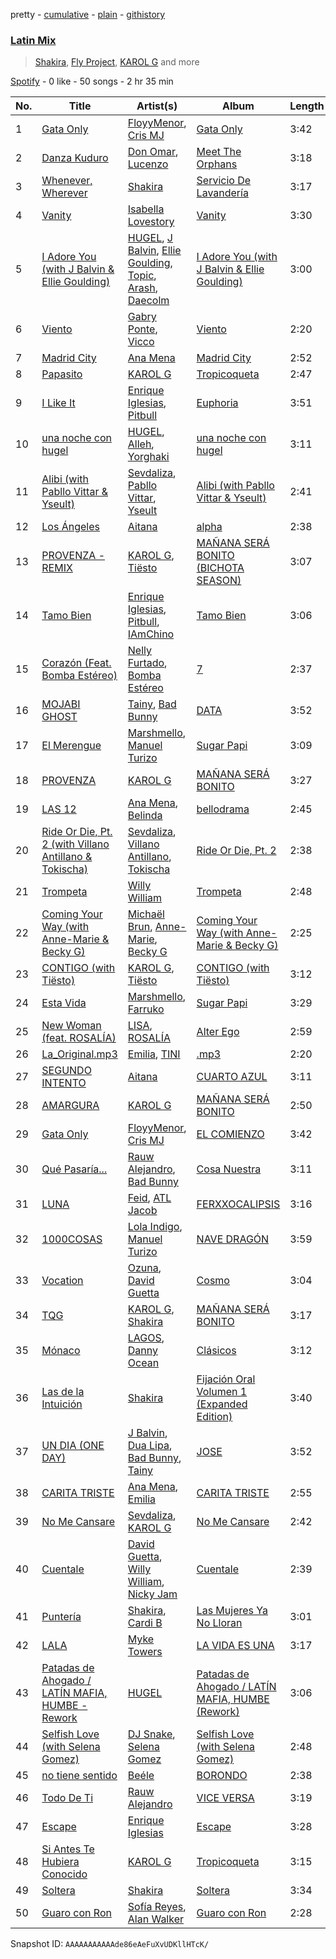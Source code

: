 pretty - [cumulative](/playlists/cumulative/37i9dQZF1EQmK1rjZuPGDt.md) - [plain](/playlists/plain/37i9dQZF1EQmK1rjZuPGDt) - [githistory](https://github.githistory.xyz/mdn522/spotify-playlist-archive/blob/main/playlists/plain/37i9dQZF1EQmK1rjZuPGDt)

### [Latin Mix](https://open.spotify.com/playlist/37i9dQZF1EQmK1rjZuPGDt)

> <a href=spotify:playlist:37i9dQZF1EIZdFHPjFQhbv>Shakira</a>, <a href=spotify:playlist:37i9dQZF1EIVl72d2JYVdW>Fly Project</a>, <a href=spotify:playlist:37i9dQZF1EIVxinojmNpvF>KAROL G</a> and more

[Spotify](https://open.spotify.com/user/spotify) - 0 like - 50 songs - 2 hr 35 min

| No. | Title | Artist(s) | Album | Length |
|---|---|---|---|---|
| 1 | [Gata Only](https://open.spotify.com/track/6XjDF6nds4DE2BBbagZol6) | [FloyyMenor](https://open.spotify.com/artist/7CvTknweLr9feJtRGrpDBy), [Cris MJ](https://open.spotify.com/artist/1Yj5Xey7kTwvZla8sqdsdE) | [Gata Only](https://open.spotify.com/album/5tSQtQGkrCJx3hoQxmLgfM) | 3:42 |
| 2 | [Danza Kuduro](https://open.spotify.com/track/2a1o6ZejUi8U3wzzOtCOYw) | [Don Omar](https://open.spotify.com/artist/33ScadVnbm2X8kkUqOkC6Z), [Lucenzo](https://open.spotify.com/artist/5bv5RplEOwdCvhq0EILh9E) | [Meet The Orphans](https://open.spotify.com/album/6mGDfbDErYIJsmSewvccWm) | 3:18 |
| 3 | [Whenever, Wherever](https://open.spotify.com/track/0RJWhctsc1G1Hg3Ov2th7x) | [Shakira](https://open.spotify.com/artist/0EmeFodog0BfCgMzAIvKQp) | [Servicio De Lavandería](https://open.spotify.com/album/62F8unRY46ZDR2EE5ag5Z5) | 3:17 |
| 4 | [Vanity](https://open.spotify.com/track/0AU2a60eNXKv2XP3CkXyos) | [Isabella Lovestory](https://open.spotify.com/artist/4wMQTWavQZgr8ySlo5s2Tt) | [Vanity](https://open.spotify.com/album/2r1SLo3tTmw7w1omWMUlkW) | 3:30 |
| 5 | [I Adore You \(with J Balvin & Ellie Goulding\)](https://open.spotify.com/track/03L6HaDf0AFmlsHhq7Ewoi) | [HUGEL](https://open.spotify.com/artist/5PlfkPxwCpRRWQJBxCa0By), [J Balvin](https://open.spotify.com/artist/1vyhD5VmyZ7KMfW5gqLgo5), [Ellie Goulding](https://open.spotify.com/artist/0X2BH1fck6amBIoJhDVmmJ), [Topic](https://open.spotify.com/artist/0u6GtibW46tFX7koQ6uNJZ), [Arash](https://open.spotify.com/artist/7hQmAXAzWI6D350VTgkKTG), [Daecolm](https://open.spotify.com/artist/1IFAU4mznUcfPVP9z2c24N) | [I Adore You \(with J Balvin & Ellie Goulding\)](https://open.spotify.com/album/7AcEvOjGlIzl1P9EDrOooc) | 3:00 |
| 6 | [Viento](https://open.spotify.com/track/4OIJAOZkj6ChEvSIzUKDmQ) | [Gabry Ponte](https://open.spotify.com/artist/5ENS85nZShljwNgg4wFD7D), [Vicco](https://open.spotify.com/artist/2z1MpPojFcvxYcEAx0lT6w) | [Viento](https://open.spotify.com/album/33HL0gjp6NMr4Yn9skMj4s) | 2:20 |
| 7 | [Madrid City](https://open.spotify.com/track/6KHxe3Yj8W8oq3zviUvJRe) | [Ana Mena](https://open.spotify.com/artist/6k8mwkKJKKjBILo7ypBspl) | [Madrid City](https://open.spotify.com/album/10FIZ9MLyrK0ddmsMmDE98) | 2:52 |
| 8 | [Papasito](https://open.spotify.com/track/64zQbQTwu4ppBEfWyhst9t) | [KAROL G](https://open.spotify.com/artist/790FomKkXshlbRYZFtlgla) | [Tropicoqueta](https://open.spotify.com/album/0yY0fT7zibMEffhBJD9Nab) | 2:47 |
| 9 | [I Like It](https://open.spotify.com/track/7HacCTm33hZYYN8DXpCYuG) | [Enrique Iglesias](https://open.spotify.com/artist/7qG3b048QCHVRO5Pv1T5lw), [Pitbull](https://open.spotify.com/artist/0TnOYISbd1XYRBk9myaseg) | [Euphoria](https://open.spotify.com/album/5JNhQFH8HMKQWP4SITzdoc) | 3:51 |
| 10 | [una noche con hugel](https://open.spotify.com/track/2iamvJ8dFSfapKYEtEYFun) | [HUGEL](https://open.spotify.com/artist/5PlfkPxwCpRRWQJBxCa0By), [Alleh](https://open.spotify.com/artist/3DeOmVSmpv7WknXoo1OS8p), [Yorghaki](https://open.spotify.com/artist/4eq1q0o9XPyNq9RG3fNDD1) | [una noche con hugel](https://open.spotify.com/album/2TWRbmPRKGGp3iiREkKyjT) | 3:11 |
| 11 | [Alibi \(with Pabllo Vittar & Yseult\)](https://open.spotify.com/track/5496lks6V3fh1mZAB6IAap) | [Sevdaliza](https://open.spotify.com/artist/5MraexJKZDrQYzS98kNwie), [Pabllo Vittar](https://open.spotify.com/artist/6tzRZ39aZlNqlUzQlkuhDV), [Yseult](https://open.spotify.com/artist/1QsdzIKkTT5gDFj8GB1cIX) | [Alibi \(with Pabllo Vittar & Yseult\)](https://open.spotify.com/album/2m0euKZUDcoyEXHIS5MFCq) | 2:41 |
| 12 | [Los Ángeles](https://open.spotify.com/track/0knbcslkZje0qdsqbd8jwj) | [Aitana](https://open.spotify.com/artist/7eLcDZDYHXZCebtQmVFL25) | [alpha](https://open.spotify.com/album/7itZH9cqWCweOqCGsjWlLx) | 2:38 |
| 13 | [PROVENZA \- REMIX](https://open.spotify.com/track/7xHNDiHAqzjIKKeR8f5vhH) | [KAROL G](https://open.spotify.com/artist/790FomKkXshlbRYZFtlgla), [Tiësto](https://open.spotify.com/artist/2o5jDhtHVPhrJdv3cEQ99Z) | [MAÑANA SERÁ BONITO \(BICHOTA SEASON\)](https://open.spotify.com/album/0FqAaUEyKCyUNFE1uQPZ7i) | 3:07 |
| 14 | [Tamo Bien](https://open.spotify.com/track/72RjC359lcwhf1cON9ppls) | [Enrique Iglesias](https://open.spotify.com/artist/7qG3b048QCHVRO5Pv1T5lw), [Pitbull](https://open.spotify.com/artist/0TnOYISbd1XYRBk9myaseg), [IAmChino](https://open.spotify.com/artist/0b2GL7Y02vu50qieoQmw1w) | [Tamo Bien](https://open.spotify.com/album/2K3vXTZjcuWR8H8LgvJ8Yk) | 3:06 |
| 15 | [Corazón \(Feat\. Bomba Estéreo\)](https://open.spotify.com/track/6tY2qRdgwSkftQVZEfyuBw) | [Nelly Furtado](https://open.spotify.com/artist/2jw70GZXlAI8QzWeY2bgRc), [Bomba Estéreo](https://open.spotify.com/artist/5n9bMYfz9qss2VOW89EVs2) | [7](https://open.spotify.com/album/6zvPbyirVUhsvlVkITiytd) | 2:37 |
| 16 | [MOJABI GHOST](https://open.spotify.com/track/46YjJXVXWHlQ21odKktg5e) | [Tainy](https://open.spotify.com/artist/0GM7qgcRCORpGnfcN2tCiB), [Bad Bunny](https://open.spotify.com/artist/4q3ewBCX7sLwd24euuV69X) | [DATA](https://open.spotify.com/album/2X6WyzpxY70eUn3lnewB7d) | 3:52 |
| 17 | [El Merengue](https://open.spotify.com/track/5KbBVSj6AJZ5662fO8EYFh) | [Marshmello](https://open.spotify.com/artist/64KEffDW9EtZ1y2vBYgq8T), [Manuel Turizo](https://open.spotify.com/artist/0tmwSHipWxN12fsoLcFU3B) | [Sugar Papi](https://open.spotify.com/album/4KNN5lVMc1EREJFlbppJqH) | 3:09 |
| 18 | [PROVENZA](https://open.spotify.com/track/3HqcNJdZ2seoGxhn0wVNDK) | [KAROL G](https://open.spotify.com/artist/790FomKkXshlbRYZFtlgla) | [MAÑANA SERÁ BONITO](https://open.spotify.com/album/4kS7bSuU0Jm9LYMosFU2x5) | 3:27 |
| 19 | [LAS 12](https://open.spotify.com/track/5aY2pfyGLxBpuI4TruqmQx) | [Ana Mena](https://open.spotify.com/artist/6k8mwkKJKKjBILo7ypBspl), [Belinda](https://open.spotify.com/artist/5LeiVcEnsZcwc133TUhJNW) | [bellodrama](https://open.spotify.com/album/3Bk95OiIUpFX417h8OFnrb) | 2:45 |
| 20 | [Ride Or Die, Pt\. 2 \(with Villano Antillano & Tokischa\)](https://open.spotify.com/track/5oYVxFt2k4SkVp6wzVsFWN) | [Sevdaliza](https://open.spotify.com/artist/5MraexJKZDrQYzS98kNwie), [Villano Antillano](https://open.spotify.com/artist/1pi7nGhOM7PTHR5YEgXVGq), [Tokischa](https://open.spotify.com/artist/2p4aN0Uxkk3iT3HK0cJ2cJ) | [Ride Or Die, Pt\. 2](https://open.spotify.com/album/0KSwPzRWwU14SH8QUCwfM0) | 2:38 |
| 21 | [Trompeta](https://open.spotify.com/track/1xyz2xqqpnhT3k1ApFPu6S) | [Willy William](https://open.spotify.com/artist/4RSyJzf7ef6Iu2rnLdabNq) | [Trompeta](https://open.spotify.com/album/2CouSn57DmTvVmvNvYaApP) | 2:48 |
| 22 | [Coming Your Way \(with Anne\-Marie & Becky G\)](https://open.spotify.com/track/3YWdfXQwfPh8qGhXdiXPHh) | [Michaël Brun](https://open.spotify.com/artist/1HcAkAeL4xf02wzAnl7mIV), [Anne\-Marie](https://open.spotify.com/artist/1zNqDE7qDGCsyzJwohVaoX), [Becky G](https://open.spotify.com/artist/4obzFoKoKRHIphyHzJ35G3) | [Coming Your Way \(with Anne\-Marie & Becky G\)](https://open.spotify.com/album/1PHt6K4kjdLUkrzA6QPJfg) | 2:25 |
| 23 | [CONTIGO \(with Tiësto\)](https://open.spotify.com/track/4UkUxO2WlKLc0Q1iEutGGh) | [KAROL G](https://open.spotify.com/artist/790FomKkXshlbRYZFtlgla), [Tiësto](https://open.spotify.com/artist/2o5jDhtHVPhrJdv3cEQ99Z) | [CONTIGO \(with Tiësto\)](https://open.spotify.com/album/2mKcYIgv7ItYDQXke3uprl) | 3:12 |
| 24 | [Esta Vida](https://open.spotify.com/track/77fzMUPSuP4IjbKyxdg37U) | [Marshmello](https://open.spotify.com/artist/64KEffDW9EtZ1y2vBYgq8T), [Farruko](https://open.spotify.com/artist/329e4yvIujISKGKz1BZZbO) | [Sugar Papi](https://open.spotify.com/album/4KNN5lVMc1EREJFlbppJqH) | 3:29 |
| 25 | [New Woman \(feat\. ROSALÍA\)](https://open.spotify.com/track/5UmfBGfRJgjZ8CdhgffabQ) | [LISA](https://open.spotify.com/artist/5L1lO4eRHmJ7a0Q6csE5cT), [ROSALÍA](https://open.spotify.com/artist/7ltDVBr6mKbRvohxheJ9h1) | [Alter Ego](https://open.spotify.com/album/5eoWRkeplmcCL97afSMJVm) | 2:59 |
| 26 | [La\_Original.mp3](https://open.spotify.com/track/6Es8Sk3xe1HiJ2MXCfHHwR) | [Emilia](https://open.spotify.com/artist/0AqlFI0tz2DsEoJlKSIiT9), [TINI](https://open.spotify.com/artist/7vXDAI8JwjW531ouMGbfcp) | [.mp3](https://open.spotify.com/album/2qo8j9yZIsx66yDuUho2jp) | 2:20 |
| 27 | [SEGUNDO INTENTO](https://open.spotify.com/track/473FchgGiaKD5CsL7SOhJJ) | [Aitana](https://open.spotify.com/artist/7eLcDZDYHXZCebtQmVFL25) | [CUARTO AZUL](https://open.spotify.com/album/1lKquzZlhL5AWMHTeGej4M) | 3:11 |
| 28 | [AMARGURA](https://open.spotify.com/track/505v13epFXodT9fVAJ6h8k) | [KAROL G](https://open.spotify.com/artist/790FomKkXshlbRYZFtlgla) | [MAÑANA SERÁ BONITO](https://open.spotify.com/album/4kS7bSuU0Jm9LYMosFU2x5) | 2:50 |
| 29 | [Gata Only](https://open.spotify.com/track/2esZG2XFtuoWWA9AfDvSxy) | [FloyyMenor](https://open.spotify.com/artist/7CvTknweLr9feJtRGrpDBy), [Cris MJ](https://open.spotify.com/artist/1Yj5Xey7kTwvZla8sqdsdE) | [EL COMIENZO](https://open.spotify.com/album/6MikZBKCtKfPM4439yzBRz) | 3:42 |
| 30 | [Qué Pasaría...](https://open.spotify.com/track/0l0vcZMU7AOeQmUIREoI2U) | [Rauw Alejandro](https://open.spotify.com/artist/1mcTU81TzQhprhouKaTkpq), [Bad Bunny](https://open.spotify.com/artist/4q3ewBCX7sLwd24euuV69X) | [Cosa Nuestra](https://open.spotify.com/album/0aX0UXrHG2ceYIxTQcqJdA) | 3:11 |
| 31 | [LUNA](https://open.spotify.com/track/7bywjHOc0wSjGGbj04XbVi) | [Feid](https://open.spotify.com/artist/2LRoIwlKmHjgvigdNGBHNo), [ATL Jacob](https://open.spotify.com/artist/7jAs1uPnpfNmT6e5qtEPxq) | [FERXXOCALIPSIS](https://open.spotify.com/album/0lgs2Sa82lyX89nBUWyUy6) | 3:16 |
| 32 | [1000COSAS](https://open.spotify.com/track/0IIsrOBUMy99zvKuHvCgQI) | [Lola Indigo](https://open.spotify.com/artist/3bvfu2KAve4lPHrhEFDZna), [Manuel Turizo](https://open.spotify.com/artist/0tmwSHipWxN12fsoLcFU3B) | [NAVE DRAGÓN](https://open.spotify.com/album/0114ZglPWBvLZwdNxuByrJ) | 3:59 |
| 33 | [Vocation](https://open.spotify.com/track/6vkEJP0K2rPfe0ucPnKkLd) | [Ozuna](https://open.spotify.com/artist/1i8SpTcr7yvPOmcqrbnVXY), [David Guetta](https://open.spotify.com/artist/1Cs0zKBU1kc0i8ypK3B9ai) | [Cosmo](https://open.spotify.com/album/3nEa7WJXcruywRIZXu6qRE) | 3:04 |
| 34 | [TQG](https://open.spotify.com/track/0DWdj2oZMBFSzRsi2Cvfzf) | [KAROL G](https://open.spotify.com/artist/790FomKkXshlbRYZFtlgla), [Shakira](https://open.spotify.com/artist/0EmeFodog0BfCgMzAIvKQp) | [MAÑANA SERÁ BONITO](https://open.spotify.com/album/4kS7bSuU0Jm9LYMosFU2x5) | 3:17 |
| 35 | [Mónaco](https://open.spotify.com/track/3HgvO4B5LLmdPOT2d8cSZd) | [LAGOS](https://open.spotify.com/artist/7uQ1D2NNHs5cUL3CLKRbia), [Danny Ocean](https://open.spotify.com/artist/5H1nN1SzW0qNeUEZvuXjAj) | [Clásicos](https://open.spotify.com/album/0t8H6Wc8P63LO0zj7kwZuj) | 3:12 |
| 36 | [Las de la Intuición](https://open.spotify.com/track/7DnMd3BxVOedyOyR7K3F8L) | [Shakira](https://open.spotify.com/artist/0EmeFodog0BfCgMzAIvKQp) | [Fijación Oral Volumen 1 \(Expanded Edition\)](https://open.spotify.com/album/0nM8pby34jgWunNBmoWXxl) | 3:40 |
| 37 | [UN DIA \(ONE DAY\)](https://open.spotify.com/track/66x45Yh9x397PWpxMX0ZDT) | [J Balvin](https://open.spotify.com/artist/1vyhD5VmyZ7KMfW5gqLgo5), [Dua Lipa](https://open.spotify.com/artist/6M2wZ9GZgrQXHCFfjv46we), [Bad Bunny](https://open.spotify.com/artist/4q3ewBCX7sLwd24euuV69X), [Tainy](https://open.spotify.com/artist/0GM7qgcRCORpGnfcN2tCiB) | [JOSE](https://open.spotify.com/album/11GmvpYnbgK0rSryPaV5BP) | 3:52 |
| 38 | [CARITA TRISTE](https://open.spotify.com/track/2mYlSgPvC5Np4mDg9DU5Mc) | [Ana Mena](https://open.spotify.com/artist/6k8mwkKJKKjBILo7ypBspl), [Emilia](https://open.spotify.com/artist/0AqlFI0tz2DsEoJlKSIiT9) | [CARITA TRISTE](https://open.spotify.com/album/6TRRRmLdBwtELfN4EYeYSM) | 2:55 |
| 39 | [No Me Cansare](https://open.spotify.com/track/6eDU6kAtlOLVEkVu4st1Bt) | [Sevdaliza](https://open.spotify.com/artist/5MraexJKZDrQYzS98kNwie), [KAROL G](https://open.spotify.com/artist/790FomKkXshlbRYZFtlgla) | [No Me Cansare](https://open.spotify.com/album/2hAx6Exxe0kAI7aNmD7wSJ) | 2:42 |
| 40 | [Cuentale](https://open.spotify.com/track/2s5DLw9R0OjZLMDUlgbHQ6) | [David Guetta](https://open.spotify.com/artist/1Cs0zKBU1kc0i8ypK3B9ai), [Willy William](https://open.spotify.com/artist/4RSyJzf7ef6Iu2rnLdabNq), [Nicky Jam](https://open.spotify.com/artist/1SupJlEpv7RS2tPNRaHViT) | [Cuentale](https://open.spotify.com/album/3zDmejQLElhbjKeAnxx73W) | 2:39 |
| 41 | [Puntería](https://open.spotify.com/track/2dYXrWkNO40NXy2Q3IYLRc) | [Shakira](https://open.spotify.com/artist/0EmeFodog0BfCgMzAIvKQp), [Cardi B](https://open.spotify.com/artist/4kYSro6naA4h99UJvo89HB) | [Las Mujeres Ya No Lloran](https://open.spotify.com/album/3fonA82Hl7huJiQCwKkzGA) | 3:01 |
| 42 | [LALA](https://open.spotify.com/track/7ABLbnD53cQK00mhcaOUVG) | [Myke Towers](https://open.spotify.com/artist/7iK8PXO48WeuP03g8YR51W) | [LA VIDA ES UNA](https://open.spotify.com/album/3puAvurwvtvi1rodndIPW8) | 3:17 |
| 43 | [Patadas de Ahogado / LATÍN MAFIA, HUMBE \- Rework](https://open.spotify.com/track/14S2VMZRhekYGluotZ4pqg) | [HUGEL](https://open.spotify.com/artist/5PlfkPxwCpRRWQJBxCa0By) | [Patadas de Ahogado / LATÍN MAFIA, HUMBE \(Rework\)](https://open.spotify.com/album/4XNpw8KZFcml3E0wz4ZyYx) | 3:06 |
| 44 | [Selfish Love \(with Selena Gomez\)](https://open.spotify.com/track/3XoflnowYPFRPOh3uFvHcm) | [DJ Snake](https://open.spotify.com/artist/540vIaP2JwjQb9dm3aArA4), [Selena Gomez](https://open.spotify.com/artist/0C8ZW7ezQVs4URX5aX7Kqx) | [Selfish Love \(with Selena Gomez\)](https://open.spotify.com/album/0WvtxtkwXaFDLrmOl9mXDQ) | 2:48 |
| 45 | [no tiene sentido](https://open.spotify.com/track/1HEwEN64NjgTaHmo7LfkX8) | [Beéle](https://open.spotify.com/artist/7a0XAaPaK2aDSqa8p3QnC7) | [BORONDO](https://open.spotify.com/album/4xMNn5AFdmBIYiXRbt5YH4) | 2:38 |
| 46 | [Todo De Ti](https://open.spotify.com/track/3rdAz1fbUfZxYgaCviYhRo) | [Rauw Alejandro](https://open.spotify.com/artist/1mcTU81TzQhprhouKaTkpq) | [VICE VERSA](https://open.spotify.com/album/2Nt6MDJXfoxQ22tIQgWXIh) | 3:19 |
| 47 | [Escape](https://open.spotify.com/track/4anDsZBavxjw3Ktw6ICGYd) | [Enrique Iglesias](https://open.spotify.com/artist/7qG3b048QCHVRO5Pv1T5lw) | [Escape](https://open.spotify.com/album/3DeHyfe2Da8xznvABSfIE5) | 3:28 |
| 48 | [Si Antes Te Hubiera Conocido](https://open.spotify.com/track/73scB4Q4fcOmnsBVZPmk32) | [KAROL G](https://open.spotify.com/artist/790FomKkXshlbRYZFtlgla) | [Tropicoqueta](https://open.spotify.com/album/0yY0fT7zibMEffhBJD9Nab) | 3:15 |
| 49 | [Soltera](https://open.spotify.com/track/3OJDtCdYs8QJnui708tEU3) | [Shakira](https://open.spotify.com/artist/0EmeFodog0BfCgMzAIvKQp) | [Soltera](https://open.spotify.com/album/0VRb8B2ls0GDEfmKiL8FWJ) | 3:34 |
| 50 | [Guaro con Ron](https://open.spotify.com/track/09Hf0Ef5ViOn3o6BIrmNwM) | [Sofía Reyes](https://open.spotify.com/artist/0haZhu4fFKt0Ag94kZDiz2), [Alan Walker](https://open.spotify.com/artist/7vk5e3vY1uw9plTHJAMwjN) | [Guaro con Ron](https://open.spotify.com/album/77QMET8x0AvIlMarJmLZU2) | 2:28 |

Snapshot ID: `AAAAAAAAAAAde86eAeFuXvUDKllHTcK/`
